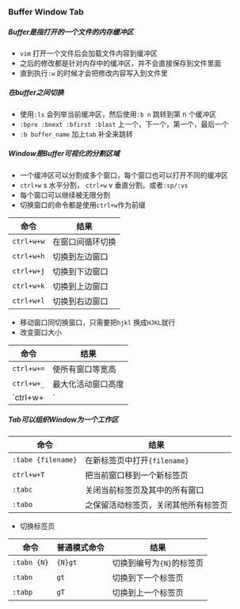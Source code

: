 ### Buffer Window Tab

##### Buffer是指打开的一个文件的内存缓冲区

- `vim` 打开一个文件后会加载文件内容到缓冲区
- 之后的修改都是针对内存中的缓冲区，并不会直接保存到文件里面
- 直到执行`:w` 的时候才会把修改内容写入到文件里

##### 在buffer之间切换

- 使用`:ls` 会列举当前缓冲区，然后使用`:b n` 跳转到第 n 个缓冲区
- `:bpre :bnext :bfirst :blast` 上一个，下一个，第一个，最后一个
- `:b buffer_name` 加上`tab` 补全来跳转

##### Window是Buffer可视化的分割区域

- 一个缓冲区可以分割成多个窗口，每个窗口也可以打开不同的缓冲区
- `ctrl+w` s 水平分割， `ctrl+w` v 垂直分割。或者`:sp/:vs`
- 每个窗口可以继续被无限分割
- 切换窗口的命令都是使用`ctrl+w`作为前缀

| 命令       | 结果             |
| ---------- | ---------------- |
| `ctrl+w+w` | 在窗口间循环切换 |
| `ctrl+w+h` | 切换到左边窗口   |
| `ctrl+w+j` | 切换到下边窗口   |
| `ctrl+w+k` | 切换到上边窗口   |
| `ctrl+w+l` | 切换到右边窗口   |

- 移动窗口同切换窗口，只需要把`hjkl` 换成`HJKL`就行
- 改变窗口大小

| 命令       | 结果               |
| ---------- | ------------------ |
| `ctrl+w+=` | 使所有窗口等宽高   |
| `ctrl+w+_` | 最大化活动窗口高度 |
| `ctrl+w+|` | 最大化活动窗口宽度 |

##### Tab可以组织Window为一个工作区

| 命令               | 结果                                 |
| ------------------ | ------------------------------------ |
| `:tabe {filename}` | 在新标签页中打开`{filename}`         |
| `ctrl+w+T`         | 把当前窗口移到一个新标签页           |
| `:tabc`            | 关闭当前标签页及其中的所有窗口       |
| `:tabo`            | 之保留活动标签页，关闭其他所有标签页 |

- 切换标签页

| 命令        | 普通模式命令 | 结果                      |
| ----------- | ------------ | ------------------------- |
| `:tabn {N}` | `{N}gt`      | 切换到编号为`{N}`的标签页 |
| `:tabn`     | `gt`         | 切换到下一个标签页        |
| `:tabp`     | `gT`         | 切换到上一个标签页        |

